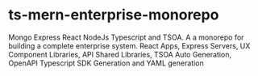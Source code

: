 # ts-mern-enterprise-monorepo
Mongo Express React NodeJs Typescript and TSOA. A a monorepo for building a complete enterprise system. React Apps, Express Servers, UX Component Libraries, API Shared Libraries, TSOA Auto Generation, OpenAPI Typescript SDK Generation and YAML generation
